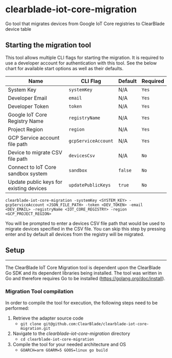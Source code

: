 # clearblade-iot-core-migration
Go tool that migrates devices from Google IoT Core registries to ClearBlade device table

## Starting the migration tool

This tool allows multiple CLI flags for starting the migration. It is required to use a developer account for authentication with this tool. See the below chart for available start options as well as their defaults.

| Name                                         | CLI Flag                  | Default       | Required                                                              |
| -------------------------------------------- | ------------------------- | -------------------------- | -------------------------------------------------------------------- |
| System Key                                   | `systemKey`               | N/A            | `Yes`                                                                  |
| Developer Email                                | `email`            | N/A          | `Yes`                                                                 |
| Developer Token                            | `token`             | N/A                        | `Yes`                                              |
| Google IoT Core Registry Name                  | `registryName`            | N/A                        | `Yes`                                                     |
| Project Region                | `region`              | N/A                        | `Yes` |
| GCP Service account file path               | `gcpServiceAccount`              | N/A                        | `Yes` |
| Device to migrate CSV file path  | `devicesCsv`                | N/A                        | `No`                                                                  |
| Connect to IoT Core sandbox system                        | `sandbox`                      | `false`       | `No`                                                                  |
| Update public keys for existing devices                 | `updatePublicKeys`                       | `true` | `No`                                                                  |

`clearblade-iot-core-migration -systemKey <SYSTEM_KEY> -gcpServiceAccount <JSON_FILE_PATH> -token <DEV_TOKEN> -email <DEV_EMAIL> -registryName <IOT_CORE_REGISTRY> -region <GCP_PROJECT_REGION>`

You will be prompted to enter a devices CSV file path that would be used to migrate devices specified in the CSV file. You can skip this step by pressing enter and by default all devices from the registry will be migrated.  

## Setup

---

The ClearBlade IoT Core Migration tool is dependent upon the ClearBlade Go SDK and its dependent libraries being installed. The tool was written in Go and therefore requires Go to be installed (https://golang.org/doc/install).

### Migration Tool compilation

In order to compile the tool for execution, the following steps need to be performed:

1.  Retrieve the adapter source code
    - `git clone git@github.com:ClearBlade/clearblade-iot-core-migration.git`
2.  Navigate to the _clearblade-iot-core-migration_ directory
    - `cd clearblade-iot-core-migration`
3.  Compile the tool for your needed architecture and OS
    - `GOARCH=arm GOARM=5 GOOS=linux go build`
